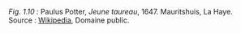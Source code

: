 *Fig. 1.10 :* Paulus Potter, *Jeune taureau*, 1647. Mauritshuis, La Haye.  
Source : [Wikipedia](https://fr.wikipedia.org/wiki/Paulus_Potter#/media/Fichier:Paulus_Potter_-_De_Stier.jpg), Domaine public.